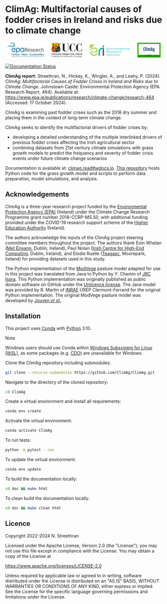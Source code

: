 # ClimAg: Multifactorial causes of fodder crises in Ireland and risks due to climate change

![ClimAg project logos](https://raw.githubusercontent.com/ClimAg/.github/main/images/logos.png)

[![Documentation Status](https://readthedocs.org/projects/climag/badge/?version=latest)](https://climag.readthedocs.io/?badge=latest)

**ClimAg report:**
Streethran, N., Hickey, K., Wingler, A., and Leahy, P. (2024). *ClimAg: Multifactorial Causes of Fodder Crises in Ireland and Risks due to Climate Change*. Johnstown Castle: Environmental Protection Agency (EPA Research Report, 464). Available at: <https://www.epa.ie/publications/research/climate-change/research-464> (Accessed: 17 October 2024).

ClimAg is examining past fodder crises such as the 2018 dry summer and placing them in the context of long-term climate change.

ClimAg seeks to identify the multifactorial drivers of fodder crises by:

- developing a detailed understanding of the multiple interlinked drivers of previous fodder crises affecting the Irish agricultural sector
- combining datasets from 21st century climate simulations with grass growth models to predict the frequency and severity of fodder crisis events under future climate change scenarios

Documentation is available at: [climag.readthedocs.io](https://climag.readthedocs.io/).
[This repository](https://github.com/ClimAg/ClimAg) hosts Python code for the grass growth model and scripts to perform data preparation, model simulations, and analysis.

## Acknowledgements

ClimAg is a three-year research project funded by the [Environmental Protection Agency (EPA)](https://www.epa.ie/) (Ireland) under the Climate Change Research Programme grant number 2018-CCRP-MS.50, with additional funding provided under the COVID-19 research support scheme of the [Higher Education Authority](https://hea.ie/) (Ireland).

The authors acknowledge the inputs of the ClimAg project steering committee members throughout the project.
The authors thank Eoin Whelan ([Met Éireann](https://www.met.ie/), Dublin, Ireland), Paul Nolan ([Irish Centre for High-End Computing](https://www.ichec.ie/), Dublin, Ireland), and Elodie Ruelle ([Teagasc](https://www.teagasc.ie/animals/dairy/moorepark/), Moorepark, Ireland) for providing datasets used in this study.

The Python implementation of the [ModVege](https://code.europa.eu/agri4cast/modvege) pasture model adapted for use in this project was translated from Java to Python by Y. Chemin of [JRC Ispra](https://joint-research-centre.ec.europa.eu/jrc-sites-across-europe/jrc-ispra-italy_en).
This Python implementation was originally published as public domain software on GitHub under the [Unlicence license](https://github.com/ClimAg/modvege).
The Java model was provided by R. Martin of [INRAE](https://www.inrae.fr/en) UREP Clermont-Ferrand for the original Python implementation.
The original ModVege pasture model was developed by [Jouven *et al.*](https://doi.org/10.1111/j.1365-2494.2006.00515.x).

## Installation

This project uses [Conda](https://docs.conda.io/projects/conda/en/latest/user-guide/install/index.html) with [Python](https://www.python.org/) 3.10.

> [!NOTE]
> Windows users should use Conda within [Windows Subsystem for Linux (WSL)](https://learn.microsoft.com/en-us/windows/wsl/install), as some packages (e.g. [CDO](https://code.mpimet.mpg.de/projects/cdo)) are unavailable for Windows.

Clone the ClimAg repository including submodules:

```sh
git clone --recurse-submodules https://github.com/ClimAg/ClimAg.git
```

Navigate to the directory of the cloned repository:

```sh
cd ClimAg
```

Create a virtual environment and install all requirements:

```sh
conda env create
```

Activate the virtual environment:

```sh
conda activate ClimAg
```

To run tests:

```sh
python -m pytest --cov
```

To update the virtual environment:

```sh
conda env update
```

To build the documentation locally:

```sh
cd doc && make html
```

To clean build the documentation locally:

```sh
cd doc && make clean html
```

## Licence

Copyright 2022-2024 N. Streethran

Licensed under the Apache License, Version 2.0 (the "License");
you may not use this file except in compliance with the License.
You may obtain a copy of the License at

  <https://www.apache.org/licenses/LICENSE-2.0>

Unless required by applicable law or agreed to in writing, software
distributed under the License is distributed on an "AS IS" BASIS,
WITHOUT WARRANTIES OR CONDITIONS OF ANY KIND, either express or implied.
See the License for the specific language governing permissions and
limitations under the License.
